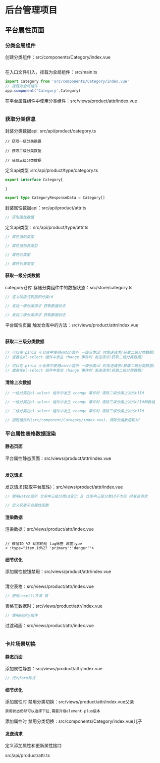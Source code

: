 # 后台管理项目

## 平台属性页面

### 分类全局组件

创建分类组件：src/components/Category/index.vue

```vue

```

在入口文件引入，挂载为全局组件：src/main.ts

```ts
import Category from 'src/components/Category/index.vue'
// 挂载为全局组件
app.component('Category',Category)
```

在平台属性组件中使用分类组件：src/views/product/attr/index.vue

```vue

```

### 获取分类信息

封装分类数据api: src/api/product/category.ts

```tsx
// 获取一级分类数据

// 获取二级分类数据

// 获取三级分类数据

```

定义api类型 :src/api/product/type/category.ts

```ts
export interface Category{
    
}

export type CategoryResponseData = Category[]
```

封装属性数据api：src/api/product/attr.ts

```ts
// 获取属性数据

```

定义api类型：src/api/product/type/attr.ts

```ts
// 属性值的类型

// 属性值列表类型

// 属性的类型

// 属性列表类型

```

#### 获取一级分类数据

category仓库 存储分类组件中的数据状态：src/store/category.ts

```ts
// 定义响应式数据和分类id

// 发送一级分类请求 获取数据状态

// 发送二级分类请求 获取数据状态

```

平台属性页面 触发仓库中的方法：src/views/product/attr/index.vue

```ts

```

#### 获取二三级分类数据

```ts
// 可以在 pinia 小仓库中使用watch监听 一级分类id 时发送请求(获取二级分类数据) 
// 或者在el-select 组件中发生 change 事件时 发送请求(获取二级分类数据) 

// 可以在 pinia 小仓库中使用watch监听 一级分类id 时发送请求(获取二级分类数据) 
// 或者在el-select 组件中发生 change 事件时 发送请求(获取二级分类数据) 
```

#### 清除上次数据

```ts
// 一级分类在el-select 组件中发生 change 事件时 清除二级分类上次的c1Id 

// 一级分类在el-select 组件中发生 change 事件时 清除三级分类上次的c2Id和数组

// 二级分类在el-select 组件中发生 change 事件时 清除三级分类上次的c3Id 

// 销毁组件时(src/component/Category/index.vue)，清除分类数组和id
```

### 平台属性表格数据渲染

#### 静态页面

平台属性静态页面：src/views/product/attr/index.vue

```vue

```

#### 发送请求

发送请求(获取平台属性)：src/views/product/attr/index.vue

```ts
// 使用watch监听 仓库中三级分类id变化 且 仓库中三级分类id不为空 时发送请求

// 定义获取平台属性函数


```

#### 渲染数据

渲染数据：src/views/product/attr/index.vue

```vue

```

```vue
// 根据ID %2 动态的给 tag标签 设置type
< :type="item.id%2? 'primary':'danger'">
```

#### 细节优化

添加属性按钮禁用：src/views/product/attr/index.vue

```ts

```

清空表格：src/views/product/attr/index.vue

```ts
// 使用reset()方法 或 
```

表格无数据时：src/views/product/attr/index.vue

```ts
// 使用empty组件
```

过渡动画：src/views/product/attr/index.vue

```ts

```

### 卡片场景切换

#### 静态页面

添加属性静态：src/views/product/attr/index.vue

```ts
// 行内form样式


```

#### 细节优化

添加属性时 禁用分类切换：src/views/product/attr/index.vue父亲

```ts
禁用状态仍然可以选择下拉,需要升级element-plus版本
```

添加属性时 禁用分类切换：src/components/Category/index.vue儿子

#### 发送请求

定义添加属性和更新属性接口

src/api/product/attr.ts

```vue

```

